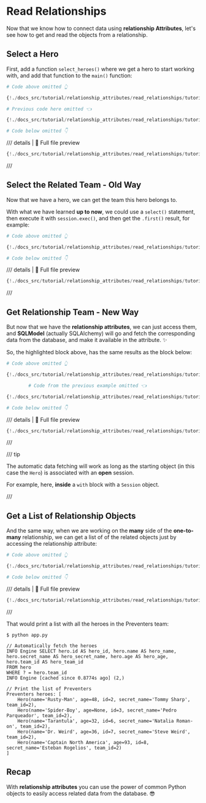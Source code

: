 # Read Relationships

Now that we know how to connect data using **relationship Attributes**, let's see how to get and read the objects from a relationship.

## Select a Hero

First, add a function `select_heroes()` where we get a hero to start working with, and add that function to the `main()` function:

```Python hl_lines="3-7  14"
# Code above omitted 👆

{!./docs_src/tutorial/relationship_attributes/read_relationships/tutorial001.py[ln:96-100]!}

# Previous code here omitted 👈

{!./docs_src/tutorial/relationship_attributes/read_relationships/tutorial001.py[ln:110-113]!}

# Code below omitted 👇
```

/// details | 👀 Full file preview

```Python
{!./docs_src/tutorial/relationship_attributes/read_relationships/tutorial001.py!}
```

///

## Select the Related Team - Old Way

Now that we have a hero, we can get the team this hero belongs to.

With what we have learned **up to now**, we could use a `select()` statement, then execute it with `session.exec()`, and then get the `.first()` result, for example:

```Python hl_lines="9-12"
# Code above omitted 👆

{!./docs_src/tutorial/relationship_attributes/read_relationships/tutorial001.py[ln:96-105]!}

# Code below omitted 👇
```

/// details | 👀 Full file preview

```Python
{!./docs_src/tutorial/relationship_attributes/read_relationships/tutorial001.py!}
```

///

## Get Relationship Team - New Way

But now that we have the **relationship attributes**, we can just access them, and **SQLModel** (actually SQLAlchemy) will go and fetch the corresponding data from the database, and make it available in the attribute. ✨

So, the highlighted block above, has the same results as the block below:

```Python hl_lines="11"
# Code above omitted 👆

{!./docs_src/tutorial/relationship_attributes/read_relationships/tutorial001.py[ln:96-100]!}

        # Code from the previous example omitted 👈

{!./docs_src/tutorial/relationship_attributes/read_relationships/tutorial001.py[ln:107]!}

# Code below omitted 👇
```

/// details | 👀 Full file preview

```Python
{!./docs_src/tutorial/relationship_attributes/read_relationships/tutorial001.py!}
```

///

/// tip

The automatic data fetching will work as long as the starting object (in this case the `Hero`) is associated with an **open** session.

For example, here, **inside** a `with` block with a `Session` object.

///

## Get a List of Relationship Objects

And the same way, when we are working on the **many** side of the **one-to-many** relationship, we can get a list of of the related objects just by accessing the relationship attribute:

```Python hl_lines="9"
# Code above omitted 👆

{!./docs_src/tutorial/relationship_attributes/read_relationships/tutorial002.py[ln:96-102]!}

# Code below omitted 👇
```

/// details | 👀 Full file preview

```Python
{!./docs_src/tutorial/relationship_attributes/read_relationships/tutorial002.py!}
```

///

That would print a list with all the heroes in the Preventers team:

<div class="termy">

```console
$ python app.py

// Automatically fetch the heroes
INFO Engine SELECT hero.id AS hero_id, hero.name AS hero_name, hero.secret_name AS hero_secret_name, hero.age AS hero_age, hero.team_id AS hero_team_id
FROM hero
WHERE ? = hero.team_id
INFO Engine [cached since 0.8774s ago] (2,)

// Print the list of Preventers
Preventers heroes: [
    Hero(name='Rusty-Man', age=48, id=2, secret_name='Tommy Sharp', team_id=2),
    Hero(name='Spider-Boy', age=None, id=3, secret_name='Pedro Parqueador', team_id=2),
    Hero(name='Tarantula', age=32, id=6, secret_name='Natalia Roman-on', team_id=2),
    Hero(name='Dr. Weird', age=36, id=7, secret_name='Steve Weird', team_id=2),
    Hero(name='Captain North America', age=93, id=8, secret_name='Esteban Rogelios', team_id=2)
]
```

</div>

## Recap

With **relationship attributes** you can use the power of common Python objects to easily access related data from the database. 😎
